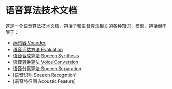 # 语音算法技术文档

这是一个语音算法技术文档，包括了和语音算法相关的各种知识，模型，包括但不限于：
- [声码器 Vocoder](https://github.com/zsl24/Speech-Processing-Doc/blob/main/%E9%9F%B3%E9%A2%91%E9%87%8D%E5%BB%BA%E6%96%B9%E6%B3%95.md)  
- [语音评估方法 Evaluation](https://github.com/zsl24/Speech-Processing-Doc/blob/main/%E8%AF%AD%E9%9F%B3%E8%AF%84%E4%BC%B0%E6%96%B9%E6%B3%95.md)  
- [语音合成算法 Speech Synthesis](https://github.com/zsl24/Speech-Processing-Doc/blob/main/%E8%AF%AD%E9%9F%B3%E5%90%88%E6%88%90%E7%AE%97%E6%B3%95.md)  
- [语音转换算法 Voice Conversion](https://github.com/zsl24/Speech-Processing-Doc/blob/main/%E8%AF%AD%E9%9F%B3%E8%BD%AC%E6%8D%A2%E7%AE%97%E6%B3%95.md)  
- [语音分离算法 Speech Separation](https://github.com/zsl24/Speech-Processing-Doc/blob/main/%E8%AF%AD%E9%9F%B3%E5%88%86%E7%A6%BB%E7%AE%97%E6%B3%95.md)
- [语音识别 Speech Recogntion]  
- [语音特征图 Acoustic Feature]  
